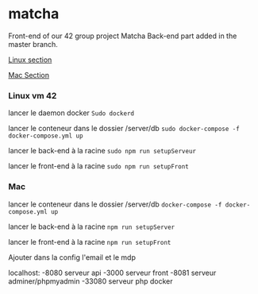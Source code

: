 # matcha
Front-end of our 42 group project Matcha
Back-end part added in the master branch.

[Linux section](#Linux-vm-42)

[Mac Section](#Mac)

### Linux vm 42

lancer le daemon docker
`Sudo dockerd`

lancer le conteneur dans le dossier /server/db
`sudo docker-compose -f docker-compose.yml up`

lancer le back-end à la racine
`sudo npm run setupServeur`

lancer le front-end à la racine
`sudo npm run setupFront`

### Mac

lancer le conteneur dans le dossier /server/db
`docker-compose -f docker-compose.yml up`

lancer le back-end à la racine
`npm run setupServer`

lancer le front-end à la racine
`npm run setupFront`

Ajouter dans la config l'email et le mdp

localhost:
-8080 serveur api
-3000 serveur front
-8081 serveur adminer/phpmyadmin
-33080 serveur php docker
